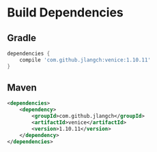# Build Dependencies


## Gradle

```groovy
dependencies {
    compile 'com.github.jlangch:venice:1.10.11'
}
```

## Maven

```xml
<dependencies>
    <dependency>
        <groupId>com.github.jlangch</groupId>
        <artifactId>venice</artifactId>
        <version>1.10.11</version>
    </dependency>
</dependencies>
```

